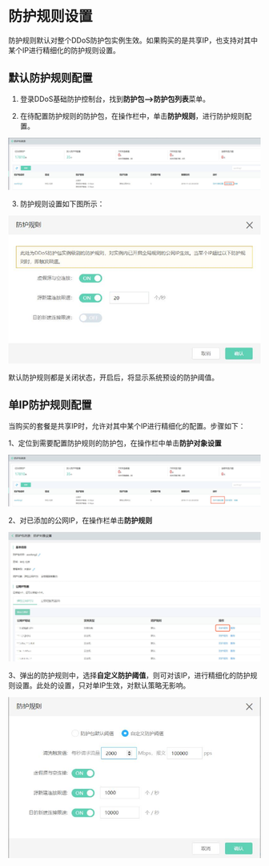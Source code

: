 # 防护规则设置

防护规则默认对整个DDoS防护包实例生效。如果购买的是共享IP，也支持对其中某个IP进行精细化的防护规则设置。

## 默认防护规则配置
1. 登录DDoS基础防护控制台，找到**防护包-->防护包列表**菜单。

2. 在待配置防护规则的防护包，在操作栏中，单击**防护规则**，进行防护规则配置。

![1防护包列表-防护设置](https://github.com/jdclouddocs/cn/blob/anti-ddos/image/Anti-DDoS-Protection-Package/防护包列表-防护设置.jpg)

3. 防护规则设置如下图所示：

![全局防护规则](https://github.com/jdclouddocs/cn/blob/anti-ddos/image/Anti-DDoS-Protection-Package/全局防护规则.jpg)

   默认防护规则都是关闭状态，开启后，将显示系统预设的防护阈值。

## 单IP防护规则配置

当购买的套餐是共享IP时，允许对其中某个IP进行精细化的配置。步骤如下：

1、定位到需要配置防护规则的防护包，在操作栏中单击**防护对象设置**

![1防护包列表-防护对象设置](https://github.com/jdclouddocs/cn/blob/anti-ddos/image/Anti-DDoS-Protection-Package/防护包列表-防护对象设置.jpg)

2、对已添加的公网IP，在操作栏单击**防护规则**

![1防护包详情-防护规则](https://github.com/jdclouddocs/cn/blob/anti-ddos/image/Anti-DDoS-Protection-Package/防护包详情-防护规则.png)

3、弹出的防护规则中，选择**自定义防护阈值**，则可对该IP，进行精细化的防护规则设置。此处的设置，只对单IP生效，对默认策略无影响。

![防护包-自定义规则页](https://github.com/jdclouddocs/cn/blob/anti-ddos/image/Anti-DDoS-Protection-Package/防护包-自定义规则页.jpg)





